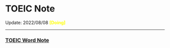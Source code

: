 # TOEIC Note

Update: 2022/08/08 <font color=yellow><b>[Doing]</b></font>

--- 

### [TOEIC Word Note](https://github.com/cwt100/Study-Notes/blob/main/Notes/TOEIC-Notes/TOEIC-Word-Note.md)
